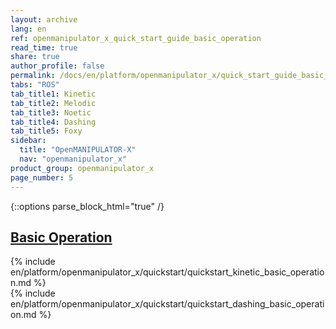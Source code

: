 ```yaml
---
layout: archive
lang: en
ref: openmanipulator_x_quick_start_guide_basic_operation
read_time: true
share: true
author_profile: false
permalink: /docs/en/platform/openmanipulator_x/quick_start_guide_basic_operation/
tabs: "ROS"
tab_title1: Kinetic
tab_title2: Melodic
tab_title3: Noetic
tab_title4: Dashing
tab_title5: Foxy
sidebar:
  title: "OpenMANIPULATOR-X"
  nav: "openmanipulator_x"
product_group: openmanipulator_x
page_number: 5
---
```


<div style="counter-reset: h1 4"></div>
<div style="counter-reset: h2 1"></div>

{::options parse_block_html="true" /}

## [Basic Operation](#basic-operation)

<section data-id="{{ page.tab_title1 }}" class="tab_contents">
{% include en/platform/openmanipulator_x/quickstart/quickstart_kinetic_basic_operation.md %}
</section>

<section data-id="{{ page.tab_title4 }}" class="tab_contents">
{% include en/platform/openmanipulator_x/quickstart/quickstart_dashing_basic_operation.md %}
</section>